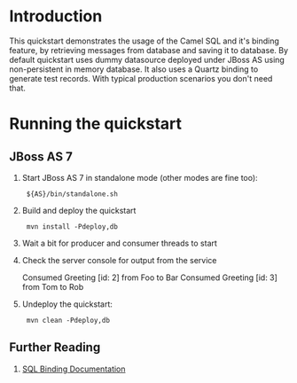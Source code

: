 Introduction
============
This quickstart demonstrates the usage of the Camel SQL and it's binding feature, by retrieving messages from database and saving it to database. By default quickstart uses dummy datasource deployed under JBoss AS using non-persistent in memory database. It also uses a Quartz binding to generate test records. With typical production scenarios you don't need that.

Running the quickstart
======================
JBoss AS 7
----------
1. Start JBoss AS 7 in standalone mode (other modes are fine too):

        ${AS}/bin/standalone.sh

2. Build and deploy the quickstart

        mvn install -Pdeploy,db

3. Wait a bit for producer and consumer threads to start

4. Check the server console for output from the service

    Consumed Greeting [id: 2] from Foo to Bar
    Consumed Greeting [id: 3] from Tom to Rob

5. Undeploy the quickstart:

        mvn clean -Pdeploy,db

## Further Reading

1. [SQL Binding Documentation](https://docs.jboss.org/author/display/SWITCHYARD/SQL)
